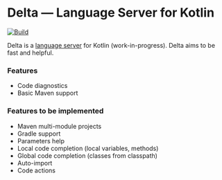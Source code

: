 # Delta — Language Server for Kotlin

[![Build](https://github.com/suive/delta/workflows/Build/badge.svg)](https://github.com/suive/delta/actions?query=workflow%3ABuild)

Delta is a [language server](https://microsoft.github.io/language-server-protocol/overviews/lsp/overview/) for Kotlin (work-in-progress).
Delta aims to be fast and helpful.

### Features
- Code diagnostics
- Basic Maven support

### Features to be implemented
- Maven multi-module projects
- Gradle support 
- Parameters help
- Local code completion (local variables, methods)
- Global code completion (classes from classpath)
- Auto-import
- Code actions
